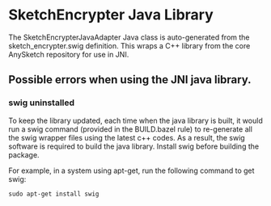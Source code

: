 # SketchEncrypter Java Library

The SketchEncrypterJavaAdapter Java class is auto-generated from the
sketch_encrypter.swig definition. This wraps a C++ library from the core
AnySketch repository for use in JNI.

## Possible errors when using the JNI java library.

### swig uninstalled

To keep the library updated, each time when the java library is built, it would
run a swig command (provided in the BUILD.bazel rule) to re-generate all the
swig wrapper files using the latest c++ codes. As a result, the swig software is
required to build the java library. Install swig before building the package.

For example, in a system using apt-get, run the following command to get swig:

```shell
sudo apt-get install swig
```
